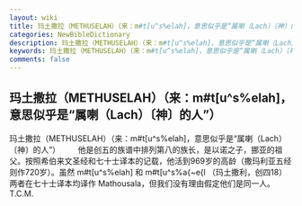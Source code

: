 ```yaml
---
layout: wiki
title: 玛土撒拉（METHUSELAH）（来：m#t[u^s%elah]，意思似乎是“属喇（Lach）〔神〕的人”）
categories: NewBibleDictionary
description: 玛土撒拉（METHUSELAH）（来：m#t[u^s%elah]，意思似乎是“属喇（Lach）〔神〕的人”）
keywords: 玛土撒拉（METHUSELAH）（来：m#t[u^s%elah]，意思似乎是“属喇（Lach）〔神〕的人”）
comments: false
---
```


## 玛土撒拉（METHUSELAH）（来：m#t[u^s%elah]，意思似乎是“属喇（Lach）〔神〕的人”）



玛土撒拉（METHUSELAH）（来：m#t[u^s%elah]，意思似乎是“属喇（Lach）〔神〕的人”）
　　他是创五的族谱中排列第八的族长，是以诺之子，挪亚的祖父。按照希伯来文圣经和七十士译本的记载，他活到969岁的高龄（撒玛利亚五经则作720岁）。虽然 m#t[u^s%elah] 和 m#t[u^s%a{~e{l （玛土撒利，创四18）两者在七十士译本均译作 Mathousala，但我们没有理由假定他们是同一人。
T.C.M.




